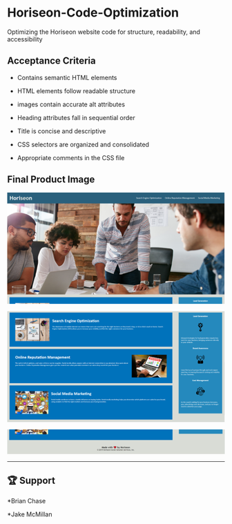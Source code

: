 # Horiseon-Code-Optimization

Optimizing the Horiseon website code for structure, readability, and accessibility

## Acceptance Criteria

* Contains semantic HTML elements

* HTML elements follow readable structure

* images contain accurate alt attributes

* Heading attributes fall in sequential order

* Title is concise and descriptive

* CSS selectors are organized and consolidated

* Appropriate comments in the CSS file

## Final Product Image

![Website looks the same as before, heading with a picture of a group around an office table](./assets/images/Horiseon-Website-1.png)

![Website looks the same as before, 3 rows and a column on the right](./assets/images/Horiseon-Website-2.png)

![Website looks the same as before, simple footer on a grey background](./assets/images/Horiseon-Website-3.png)

---

## 🏆 Support

*Brian Chase

*Jake McMillan